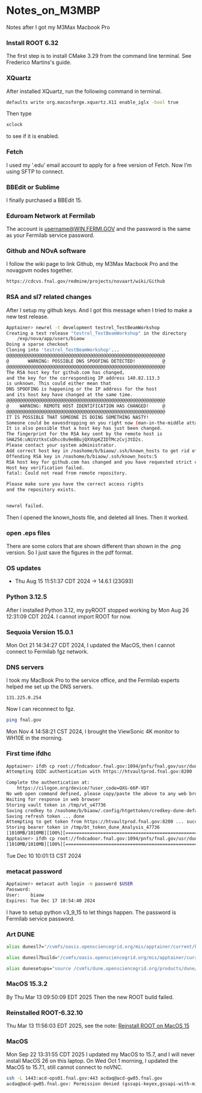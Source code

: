 # Notes_on_M3MBP
Notes after I got my M3Max Macbook Pro
###  Install ROOT 6.32
The first step is to install CMake 3.29 from the command line terminal. See 
Frederico Martins's guide.

### XQuartz
After installed XQuartz, run the following command in terminal.
```bash
defaults write org.macosforge.xquartz.X11 enable_iglx -bool true
```
Then type 
```bash
xclock
```
to see if it is enabled.

### Fetch
I used my ‘.edu’ email account to apply for a free version of Fetch. Now I’m using SFTP to connect.

### BBEdit or Sublime
I finally purchased a BBEdit 15.

### Eduroam Network at Fermilab
The account is username@WIN.FERMI.GOV and the password is the same as your Fermilab service password.

### Github and NOvA software
I follow the wiki page to link Github, my M3Max Macbook Pro and the novagpvm nodes together.
```html
https://cdcvs.fnal.gov/redmine/projects/novaart/wiki/Github
```
### RSA and sl7 related changes 
After I setup my github keys. And I got this message when I tried to make a new test release.
```bash
Apptainer> newrel -t development testrel_TestBeamWorkshop
Creating a test release "testrel_TestBeamWorkshop" in the directory
    /exp/nova/app/users/biaow
Doing a sparse checkout
Cloning into 'testrel_TestBeamWorkshop'...
@@@@@@@@@@@@@@@@@@@@@@@@@@@@@@@@@@@@@@@@@@@@@@@@@@@@@@@@@@@
@       WARNING: POSSIBLE DNS SPOOFING DETECTED!          @
@@@@@@@@@@@@@@@@@@@@@@@@@@@@@@@@@@@@@@@@@@@@@@@@@@@@@@@@@@@
The RSA host key for github.com has changed,
and the key for the corresponding IP address 140.82.113.3
is unknown. This could either mean that
DNS SPOOFING is happening or the IP address for the host
and its host key have changed at the same time.
@@@@@@@@@@@@@@@@@@@@@@@@@@@@@@@@@@@@@@@@@@@@@@@@@@@@@@@@@@@
@    WARNING: REMOTE HOST IDENTIFICATION HAS CHANGED!     @
@@@@@@@@@@@@@@@@@@@@@@@@@@@@@@@@@@@@@@@@@@@@@@@@@@@@@@@@@@@
IT IS POSSIBLE THAT SOMEONE IS DOING SOMETHING NASTY!
Someone could be eavesdropping on you right now (man-in-the-middle attack)!
It is also possible that a host key has just been changed.
The fingerprint for the RSA key sent by the remote host is
SHA256:uNiVztksCsDhcc0u9e8BujQXVUpKZIDTMczCvj3tD2s.
Please contact your system administrator.
Add correct host key in /nashome/b/biaow/.ssh/known_hosts to get rid of this message.
Offending RSA key in /nashome/b/biaow/.ssh/known_hosts:5
RSA host key for github.com has changed and you have requested strict checking.
Host key verification failed.
fatal: Could not read from remote repository.

Please make sure you have the correct access rights
and the repository exists.


newrel failed.
```
Then I opened the known_hosts file, and deleted all lines. Then it worked.




### open .eps files
There are some colors that are shown different than shown in the .png version. So I just save the figures in the pdf format.

### OS updates
- Thu Aug 15 11:51:37 CDT 2024 -> 14.6.1 (23G93)

### Python 3.12.5
After I installed Python 3.12, my pyROOT stopped working by Mon Aug 26 12:31:09 CDT 2024. I cannot import ROOT for now.

### Sequoia Version 15.0.1 
Mon Oct 21 14:34:27 CDT 2024, I updated the MacOS, then I cannot connect to Fermilab fgz network.

### DNS servers
I took my MacBook Pro to the service office, and the Fermilab experts helped me set up the DNS servers.
```
131.225.0.254
```
Now I can reconnect to fgz. 
```bash
ping fnal.gov
```
Mon Nov  4 14:58:21 CST 2024,  I brought the ViewSonic 4K monitor to WH10E in the morning.

### First time ifdhc 
```bash
Apptainer> ifdh cp root://fndcadoor.fnal.gov:1094/pnfs/fnal.gov/usr/dune/tape_backed/dunepro/physics/full-reconstructed/2023/mc/out1/MC_Winter2023_RITM1592444_reReco/54/05/35/65/NNBarAtm_hA_BR_dune10kt_1x2x6_54053565_607_20220331T192335Z_gen_g4_detsim_reco_65751406_0_20230125T150414Z_reReco.root /dev/null
Attempting OIDC authentication with https://htvaultprod.fnal.gov:8200

Complete the authentication at:
    https://cilogon.org/device/?user_code=QXG-66P-VD7
No web open command defined, please copy/paste the above to any web browser
Waiting for response in web browser
Storing vault token in /tmp/vt_u47736
Saving credkey to /nashome/b/biaow/.config/htgettoken/credkey-dune-default
Saving refresh token ... done
Attempting to get token from https://htvaultprod.fnal.gov:8200 ... succeeded
Storing bearer token in /tmp/bt_token_dune_Analysis_47736
[1010MB/1010MB][100%][==================================================][1010MB/s][1010MB/1010MB][100%][==================================================][1010MB/s]  
Apptainer> ifdh cp root://fndcadoor.fnal.gov:1094/pnfs/fnal.gov/usr/dune/tape_backed/dunepro/physics/full-reconstructed/2023/mc/out1/MC_Winter2023_RITM1592444_reReco/54/05/35/65/NNBarAtm_hA_BR_dune10kt_1x2x6_54053565_607_20220331T192335Z_gen_g4_detsim_reco_65751406_0_20230125T150414Z_reReco.root /dev/null
[1010MB/1010MB][100%][==================================================][1010MB/s][1010MB/1010MB][100%][==================================================][1010MB/s]
```
Tue Dec 10 10:01:13 CST 2024

### metacat password
```bash
Apptainer> metacat auth login -m password $USER 
Password:
User:    biaow
Expires: Tue Dec 17 10:54:40 2024
```
I have to setup python v3_9_15 to let things happen. The password is Fermilab service password.

### Art DUNE
```bash
alias dunesl7="/cvmfs/oasis.opensciencegrid.org/mis/apptainer/current/bin/apptainer shell --shell=/bin/bash -B /cvmfs,/exp,/nashome,/pnfs/dune,/opt,/run/user,/etc/hostname,/etc/hosts,/etc/krb5.conf --ipc --pid /cvmfs/singularity.opensciencegrid.org/fermilab/fnal-dev-sl7:latest"

alias dunesl7build="/cvmfs/oasis.opensciencegrid.org/mis/apptainer/current/bin/apptainer shell --shell=/bin/bash -B /cvmfs,/exp,/build,/nashome,/opt,/run/user,/etc/hostname,/etc/hosts,/etc/krb5.conf --ipc --pid /cvmfs/singularity.opensciencegrid.org/fermilab/fnal-dev-sl7:latest"

alias dunesetups="source /cvmfs/dune.opensciencegrid.org/products/dune/setup_dune.sh"
```

### MacOS 15.3.2
By Thu Mar 13 09:50:09 EDT 2025
Then the new ROOT build failed.

### Reinstalled ROOT-6.32.10
Thu Mar 13 11:56:03 EDT 2025, see the note:
[Reinstall ROOT on MacOS 15](CERN_ROOT_PyROOT_Installation_On_MacOS15.md)

### MacOS
Mon Sep 22 13:31:55 CDT 2025
I updated my MacOS to 15.7, and I will never install MacOS 26 on this laptop.
On Wed Oct  1 morning, I updated the MacOS to 15.7.1, still cannot connect to noVNC.
```bash
ssh -L 1443:acd-ops01.fnal.gov:443 acdaq@acd-gw05.fnal.gov
acdaq@acd-gw05.fnal.gov: Permission denied (gssapi-keyex,gssapi-with-mic).
```
